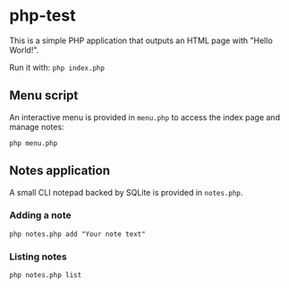 # php-test

This is a simple PHP application that outputs an HTML page with "Hello World!".

Run it with: `php index.php`

## Menu script

An interactive menu is provided in `menu.php` to access the index page and manage notes:

```
php menu.php
```

## Notes application

A small CLI notepad backed by SQLite is provided in `notes.php`.

### Adding a note

```
php notes.php add "Your note text"
```

### Listing notes

```
php notes.php list
```
